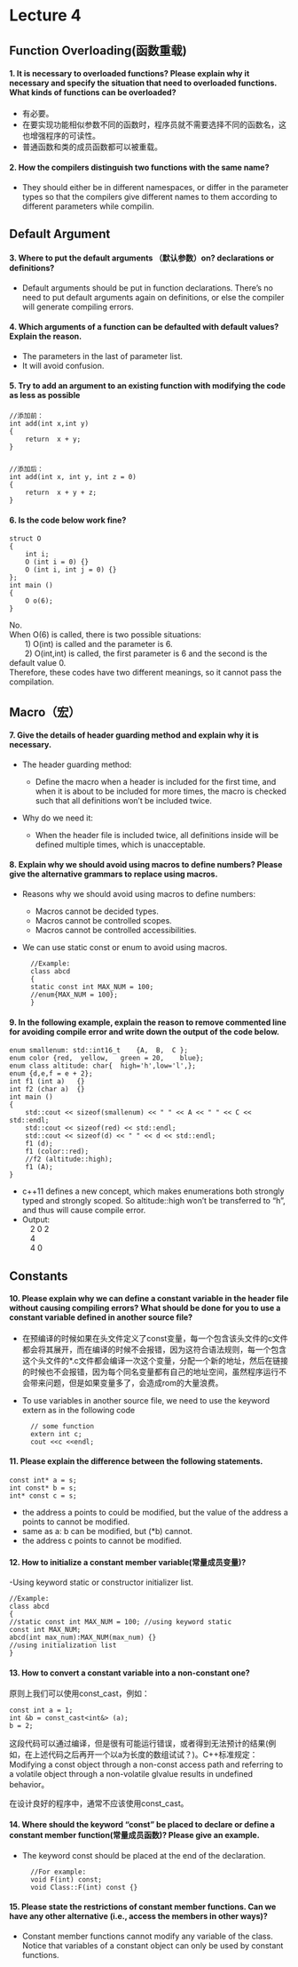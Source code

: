 # Lecture 4

## Function Overloading(函数重载)

#### 1.	It is necessary to overloaded functions? Please explain why it necessary and specify the situation that need to overloaded functions. What kinds of functions can be overloaded?

- 有必要。
- 在要实现功能相似参数不同的函数时，程序员就不需要选择不同的函数名，这也增强程序的可读性。
- 普通函数和类的成员函数都可以被重载。


#### 2. How the compilers distinguish two functions with the same name?  

- They should either be in different namespaces, or differ in the parameter types so that the compilers give different names to them according to different parameters while compilin.



##	Default Argument
#### 3. Where to put the default arguments （默认参数）on? declarations or definitions?

- Default arguments should be put in function declarations. There’s no need to put default arguments again on definitions, or else the compiler will generate compiling errors.


#### 4. Which arguments of a function can be defaulted with default values? Explain the reason.

- The parameters in the last of parameter list.
- It will avoid confusion.

#### 5. Try to add an argument to an existing function with modifying the code as less as possible

	//添加前：
	int add(int x,int y)
	{
		return  x + y;
	}
###
	//添加后：
	int add(int x, int y, int z = 0)
	{
		return  x + y + z;
	}


#### 6. Is the code below work fine?
 
	struct O
	{
	    int i;
	    O (int i = 0) {}
	    O (int i, int j = 0) {}
	};
	int main ()
	{
	    O o(6);
	}

No.  
When O(6) is called, there is two possible situations:    
&emsp;&emsp;1) O(int) is called and the parameter is 6.  
&emsp;&emsp;2) O(int,int) is called, the first parameter is 6 and the second is the default value 0.  
Therefore, these codes have two different meanings, so it cannot pass the compilation.  

##	Macro（宏）
#### 7. Give the details of header guarding method and explain why it is necessary.

- The header guarding method:
  - Define the macro when a header is included for the first time, and when it is about to be included for more times, the macro is checked such that all definitions won’t be included twice.

- Why do we need it:  
  - When the header file is included twice, all definitions inside will be defined multiple times, which is unacceptable.

#### 8. Explain why we should avoid using macros to define numbers? Please give the alternative grammars to replace using macros.

- Reasons why we should avoid using macros to define numbers:
  - Macros cannot be decided types.
  - Macros cannot be controlled scopes.
  - Macros cannot be controlled accessibilities.
- We can use static const or enum to avoid using macros.

		//Example:
		class abcd
		{
		static const int MAX_NUM = 100;
		//enum{MAX_NUM = 100};
		}



#### 9. In the following example, explain the reason to remove commented line for avoiding compile error and write down the output of the code below.

	enum smallenum: std::int16_t    {A,  B,  C };
	enum color {red,  yellow,   green = 20,    blue};
	enum class altitude: char{  high='h',low='l',}; 
	enum {d,e,f = e + 2};
	int f1 (int a)   {}
	int f2 (char a)  {}
	int main ()
	{
	    std::cout << sizeof(smallenum) << " " << A << " " << C << std::endl;
	    std::cout << sizeof(red) << std::endl;
	    std::cout << sizeof(d) << " " << d << std::endl;
	    f1 (d);
	    f1 (color::red);
	    //f2 (altitude::high);
	    f1 (A);
	}




- c++11 defines a new concept, which makes enumerations both strongly typed and strongly scoped. So altitude::high won’t be transferred to “h”, and thus will cause compile error.  
- Output:  
&emsp;2 0 2  
&emsp;4  
&emsp;4 0  


##	Constants
#### 10. Please explain why we can define a constant variable in the header file without causing compiling errors? What should be done for you to use a constant variable defined in another source file?

- 在预编译的时候如果在头文件定义了const变量，每一个包含该头文件的c文件都会将其展开，而在编译的时候不会报错，因为这符合语法规则，每一个包含这个头文件的*.c文件都会编译一次这个变量，分配一个新的地址，然后在链接的时候也不会报错，因为每个同名变量都有自己的地址空间，虽然程序运行不会带来问题，但是如果变量多了，会造成rom的大量浪费。
- To use variables in another source file, we need to use the keyword extern as in the following code

		// some function
		extern int c;
		cout <<c <<endl;





#### 11.	Please explain the difference between the following statements.
 
	const int* a = s;
	int const* b = s;
	int* const c = s;	


- 	the address a points to could be modified, but the value of the address a points to cannot be modified.
- 	same as a: b can be modified, but (*b) cannot.
- 	the address c points to cannot be modified.



#### 12. How to initialize a constant member variable(常量成员变量)?

-Using keyword static or constructor initializer list.

	//Example:
	class abcd
	{
	//static const int MAX_NUM = 100; //using keyword static
	const int MAX_NUM;
	abcd(int max_num):MAX_NUM(max_num) {}
	//using initialization list
	}


#### 13. How to convert a constant variable into a non-constant one?

原则上我们可以使用const_cast，例如：

	const int a = 1;  
	int &b = const_cast<int&> (a);  
	b = 2;  

这段代码可以通过编译，但是很有可能运行错误，或者得到无法预计的结果(例如，在上述代码之后再开一个以a为长度的数组试试？)。C++标准规定：Modifying a const object through a non-const access path and referring to a volatile object through a non-volatile glvalue results in undefined behavior。

在设计良好的程序中，通常不应该使用const_cast。



#### 14. Where should the keyword “const” be placed to declare or define a constant member function(常量成员函数)? Please give an example.

- The keyword const should be placed at the end of the declaration.

		//For example:
		void F(int) const;
		void Class::F(int) const {}
#### 15. Please state the restrictions of constant member functions. Can we have any other alternative (i.e., access the members in other ways)?


- Constant member functions cannot modify any variable of the class. Notice that variables of a constant object can only be used by constant functions.


